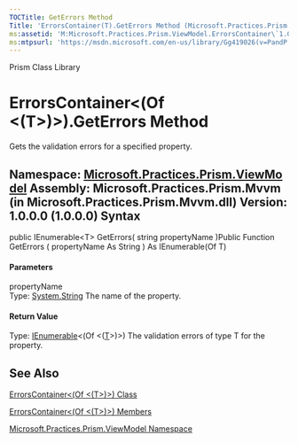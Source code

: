```yaml
---
TOCTitle: GetErrors Method
Title: 'ErrorsContainer(T).GetErrors Method (Microsoft.Practices.Prism.ViewModel)'
ms:assetid: 'M:Microsoft.Practices.Prism.ViewModel.ErrorsContainer\`1.GetErrors(System.String)'
ms:mtpsurl: 'https://msdn.microsoft.com/en-us/library/Gg419026(v=PandP.50)'
---
```


Prism Class Library

ErrorsContainer&lt;(Of &lt;(T&gt;)&gt;).GetErrors Method
============================================================

Gets the validation errors for a specified property.

**Namespace:** [Microsoft.Practices.Prism.ViewModel](https://msdn.microsoft.com/n:microsoft.practices.prism.viewmodel)
**Assembly:** Microsoft.Practices.Prism.Mvvm (in Microsoft.Practices.Prism.Mvvm.dll) Version: 1.0.0.0 (1.0.0.0)
Syntax
------

<span id="syntaxToggle"></span>public IEnumerable&lt;T&gt; GetErrors( string propertyName )Public Function GetErrors ( propertyName As String ) As IEnumerable(Of T)
#### Parameters

propertyName  
Type: [System.String](http://msdn2.microsoft.com/en-us/library/s1wwdcbf)
The name of the property.

#### Return Value

Type: [IEnumerable](http://msdn2.microsoft.com/en-us/library/9eekhta0)&lt;(Of &lt;([T](https://msdn.microsoft.com/t:microsoft.practices.prism.viewmodel.errorscontainer%601)&gt;)&gt;)
The validation errors of type T for the property.

See Also
--------


[ErrorsContainer&lt;(Of &lt;(T&gt;)&gt;) Class](https://msdn.microsoft.com/t:microsoft.practices.prism.viewmodel.errorscontainer%601)

[ErrorsContainer&lt;(Of &lt;(T&gt;)&gt;) Members](https://msdn.microsoft.com/allmembers.t:microsoft.practices.prism.viewmodel.errorscontainer%601)

[Microsoft.Practices.Prism.ViewModel Namespace](https://msdn.microsoft.com/n:microsoft.practices.prism.viewmodel)
